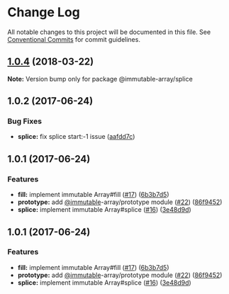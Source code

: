 # Change Log

All notable changes to this project will be documented in this file.
See [Conventional Commits](https://conventionalcommits.org) for commit guidelines.

<a name="1.0.4"></a>
## [1.0.4](https://github.com/azu/immutable-array-prototype/compare/v1.0.3...v1.0.4) (2018-03-22)




**Note:** Version bump only for package @immutable-array/splice

<a name="1.0.2"></a>
## 1.0.2 (2017-06-24)


### Bug Fixes

* **splice:** fix splice start:-1 issue ([aafdd7c](https://github.com/azu/immutable-array-prototype/commit/aafdd7c))



<a name="1.0.1"></a>
## 1.0.1 (2017-06-24)


### Features

* **fill:** implement immutable Array#fill ([#17](https://github.com/azu/immutable-array-prototype/issues/17)) ([6b3b7d5](https://github.com/azu/immutable-array-prototype/commit/6b3b7d5))
* **prototype:** add [@immutable](https://github.com/immutable)-array/prototype module ([#22](https://github.com/azu/immutable-array-prototype/issues/22)) ([86f9452](https://github.com/azu/immutable-array-prototype/commit/86f9452))
* **splice:** implement immutable Array#splice ([#16](https://github.com/azu/immutable-array-prototype/issues/16)) ([3e48d9d](https://github.com/azu/immutable-array-prototype/commit/3e48d9d))




<a name="1.0.1"></a>
## 1.0.1 (2017-06-24)


### Features

* **fill:** implement immutable Array#fill ([#17](https://github.com/azu/immutable-array-prototype/issues/17)) ([6b3b7d5](https://github.com/azu/immutable-array-prototype/commit/6b3b7d5))
* **prototype:** add [@immutable](https://github.com/immutable)-array/prototype module ([#22](https://github.com/azu/immutable-array-prototype/issues/22)) ([86f9452](https://github.com/azu/immutable-array-prototype/commit/86f9452))
* **splice:** implement immutable Array#splice ([#16](https://github.com/azu/immutable-array-prototype/issues/16)) ([3e48d9d](https://github.com/azu/immutable-array-prototype/commit/3e48d9d))
